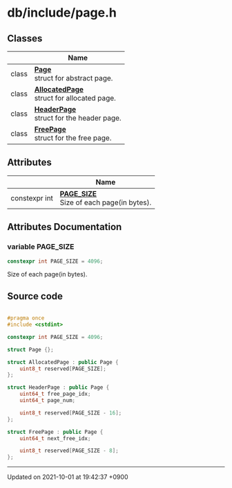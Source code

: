 

# db/include/page.h



## Classes

|                | Name           |
| -------------- | -------------- |
| class | **[Page](/Classes/Page)** <br>struct for abstract page.  |
| class | **[AllocatedPage](/Classes/AllocatedPage)** <br>struct for allocated page.  |
| class | **[HeaderPage](/Classes/HeaderPage)** <br>struct for the header page.  |
| class | **[FreePage](/Classes/FreePage)** <br>struct for the free page.  |

## Attributes

|                | Name           |
| -------------- | -------------- |
| constexpr int | **[PAGE_SIZE](/Modules/DiskSpaceManager#variable-page_size)** <br>Size of each page(in bytes).  |



## Attributes Documentation

### variable PAGE_SIZE

```cpp
constexpr int PAGE_SIZE = 4096;
```

Size of each page(in bytes). 


## Source code

```cpp

#pragma once
#include <cstdint>

constexpr int PAGE_SIZE = 4096;

struct Page {};

struct AllocatedPage : public Page {
    uint8_t reserved[PAGE_SIZE];
};

struct HeaderPage : public Page {
    uint64_t free_page_idx;
    uint64_t page_num;

    uint8_t reserved[PAGE_SIZE - 16];
};

struct FreePage : public Page {
    uint64_t next_free_idx;

    uint8_t reserved[PAGE_SIZE - 8];
};
```


-------------------------------

Updated on 2021-10-01 at 19:42:37 +0900
